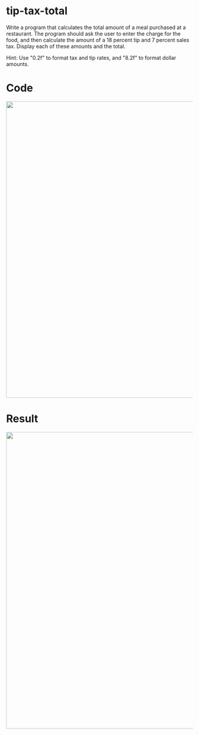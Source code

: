 # tip-tax-total

Write a program that calculates the total amount of a meal purchased at a restaurant. The program should ask the user to enter the charge for the food, and then calculate the amount of a 18 percent tip and 7 percent sales tax. Display each of these amounts and the total.

Hint: Use "0.2f" to format tax and tip rates, and "8.2f" to format dollar amounts.

<table>

# Code
<img width="800" src="https://user-images.githubusercontent.com/101377287/196095179-b9344ae2-ba4e-4a5a-bf1d-e9e0a535e973.png"/>

# Result
<img width="800" src="https://user-images.githubusercontent.com/101377287/196095350-10844b40-c501-42b7-9c31-cbd07342dc86.png"/>
</table>
